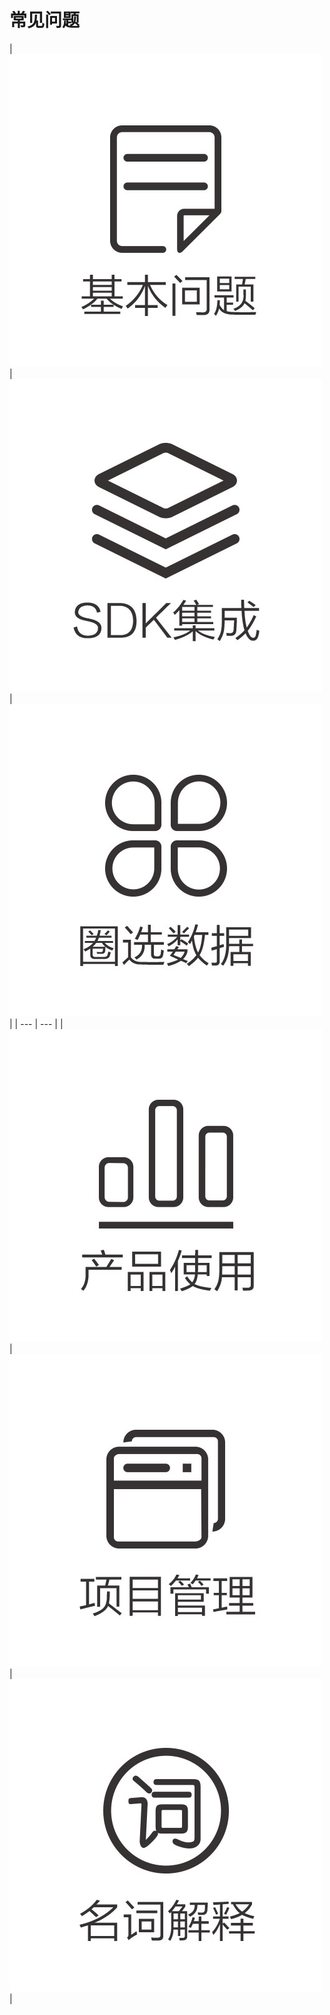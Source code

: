 # 常见问题

| ![](../.gitbook/assets/ji-ben-wen-ti.jpg) | ![](../.gitbook/assets/sdk-ji-cheng.jpg) | ![](../.gitbook/assets/quan-xuan-shu-ju.jpg) |
| --- | --- |
| ![](../.gitbook/assets/chan-pin-shi-yong.jpg) | ![](../.gitbook/assets/xiang-mu-guan-li.jpg) | ![](../.gitbook/assets/ming-ci-jie-shi.jpg) |

